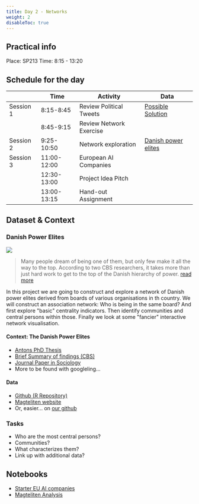 ```yaml
---
title: Day 2 - Networks
weight: 2
disableToc: true
---
```


## Practical info

Place: SP213
Time: 8:15 - 13:20


## Schedule for the day

|           | Time        | Activity        | Data           |
|-----------|-------------|-----------------|----------------|
| Session 1 | 8:15-8:45   | Review Political Tweets  |[Possible Solution](https://colab.research.google.com/github/SDS-AAU/DSBA-2021/blob/master/static/notebooks/DSBA21_M2W2.ipynb)  |
|           | 8:45-9:15   | Review Network Exercise  |  |
| Session 2 | 9:25-10:50  | Network exploration | [Danish power elites](https://github.com/SDS-AAU/SDS-master/raw/master/00_data/networks/elite_den17.csv) |
| Session 3 | 11:00-12:00  | European AI Companies|  |
|           | 12:30-13:00 | Project Idea Pitch| |
|           | 13:00-13:15 | Hand-out Assignment | |

## Dataset & Context

### Danish Power Elites

![](https://source.unsplash.com/GWe0dlVD9e0)

> Many people dream of being one of them, but only few make it all the way to the top. According to two CBS researchers, it takes more than just hard work to get to the top of the Danish hierarchy of power. [read more](https://www.cbs.dk/en/alumni/news/a-look-the-danish-power-elite)

In this project we are going to construct and explore a network of Danish power elites derived from boards of various organisations in th country.
We will construct an association network: Who is being in the same board? And first explore "basic" centrality indicators. Then identify communities and central persons within those. Finally we look at some "fancier" interactive network visualisation.


#### Context: The Danish Power Elites

* [Antons PhD Thesis](https://magtelite.dk/wp-content/uploads/2015/09/Anton-Grau-Larsen-PhD-Elites-in-Denmark.pdf)
* [Brief Summary of findings (CBS)](https://www.cbs.dk/en/alumni/news/a-look-the-danish-power-elite)
* [Journal Paper in Sociology](https://journals.sagepub.com/doi/abs/10.1177/0038038512454349)
* More to be found with googleling...

#### Data

* [Github (R Repository)](https://github.com/antongrau/eliter)
* [Magteliten website](https://magtelite.dk/data/)
* Or, easier... on [our github](https://github.com/SDS-AAU/SDS-master/raw/master/00_data/networks/elite_den17.csv)

### Tasks

* Who are the most central persons?
* Communities?
* What characterizes them?
* Link up with additional data?


## Notebooks

* [Starter EU AI companies](https://colab.research.google.com/github/SDS-AAU/DSBA-2022/blob/master/notebooks/M2_mapping_european_ai.ipynb)
* [Magteliten Analysis](https://colab.research.google.com/github/aaubs/ds-master/blob/main/notebooks/M2_power_elites.ipynb)


